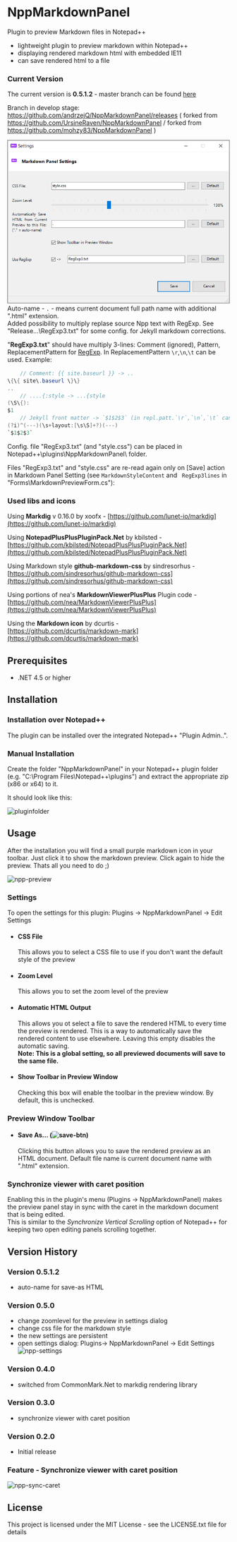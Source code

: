 # NppMarkdownPanel
Plugin to preview Markdown files in Notepad++

- lightweight plugin to preview markdown within Notepad++
- displaying rendered markdown html with embedded IE11
- can save rendered html to a file

### Current Version

The current version is **0.5.1.2** - master branch can be found [here](https://github.com/mohzy83/NppMarkdownPanel/releases)

Branch in develop stage: <https://github.com/andrzejQ/NppMarkdownPanel/releases>
( forked from <https://github.com/UrsineRaven/NppMarkdownPanel> / forked from <https://github.com/mohzy83/NppMarkdownPanel> )

![MdPanelSettins](help/MdPanelSettins.png "Picture of the Save button on the preview panel toolbar")
Auto-name - `.` - means current document full path name with additional ".html" extension.  
Added possibility to multiply replase source Npp text with RegExp. See "Release...\RegExp3.txt" for some config. for Jekyll markdown corrections.

"**RegExp3.txt**" should have multiply 3-lines: Comment (ignored), Pattern, ReplacementPattern for [RegExp](https://docs.microsoft.com/dotnet/standard/base-types/regular-expression-language-quick-reference). In ReplacementPattern `\r`,`\n`,`\t` can be used. Example:

````cs
    // Comment: {{ site.baseurl }} -> ..
\{\{ site\.baseurl \}\}
..
    // ....{:style -> ...{style
(\S\{):
$1
    // Jekyll front matter -> `$1$2$3` (in repl.patt.`\r`,`\n`,`\t` can be used, ex: ```\n$1$2$3\n```) 
(?i)^(---)(\s+layout:[\s\S]+?)(---)
`$1$2$3`
````

Config. file "RegExp3.txt" (and "style.css") can be placed in Notepad++\plugins\NppMarkdownPanel\ folder.

Files "RegExp3.txt" and "style.css" are re-read again only on [Save] action in Markdown Panel Setting (see `MarkdownStyleContent` and ` RegExp3lines` in "Forms\MarkdownPreviewForm.cs"):



### Used libs and icons

Using **Markdig** v 0.16.0 by xoofx - [https://github.com/lunet-io/markdig](https://github.com/lunet-io/markdig)

Using **NotepadPlusPlusPluginPack.Net** by kbilsted - [https://github.com/kbilsted/NotepadPlusPlusPluginPack.Net](https://github.com/kbilsted/NotepadPlusPlusPluginPack.Net)	

Using Markdown style **github-markdown-css** by sindresorhus - [https://github.com/sindresorhus/github-markdown-css](https://github.com/sindresorhus/github-markdown-css)

Using portions of nea's **MarkdownViewerPlusPlus** Plugin code - [https://github.com/nea/MarkdownViewerPlusPlus](https://github.com/nea/MarkdownViewerPlusPlus)

Using the **Markdown icon** by dcurtis  - [https://github.com/dcurtis/markdown-mark](https://github.com/dcurtis/markdown-mark)

## Prerequisites
- .NET 4.5 or higher 

## Installation
### Installation over Notepad++ 
The plugin can be installed over the integrated Notepad++ "Plugin Admin..".
### Manual Installation
Create the folder "NppMarkdownPanel" in your Notepad++ plugin folder (e.g. "C:\Program Files\Notepad++\plugins") and extract the appropriate zip (x86 or x64) to it.

It should look like this:

![pluginfolder](help/pluginfolder.png "Layout of the plugin folder after installation")

## Usage

After the installation you will find a small purple markdown icon in your toolbar.
Just click it to show the markdown preview. Click again to hide the preview.
Thats all you need to do ;)

![npp-preview](help/npp-preview.png "Layout of the plugin folder after installation")

### Settings

To open the settings for this plugin: Plugins -> NppMarkdownPanel -> Edit Settings

* #### CSS File
    This allows you to select a CSS file to use if you don't want the default style of the preview

* #### Zoom Level
    This allows you to set the zoom level of the preview

* #### Automatic HTML Output
    This allows you ot select a file to save the rendered HTML to every time the preview is rendered. This is a way to automatically save the rendered content to use elsewhere. Leaving this empty disables the automatic saving.  
    __Note: This is a global setting, so all previewed documents will save to the same file.__

* #### Show Toolbar in Preview Window
    Checking this box will enable the toolbar in the preview window. By default, this is unchecked.

### Preview Window Toolbar

* #### Save As... (![save-btn](help/save-btn.png "Picture of the Save button on the preview panel toolbar"))
    Clicking this button allows you to save the rendered preview as an HTML document. Default file name is current document name with ".html" extension.

### Synchronize viewer with caret position

Enabling this in the plugin's menu (Plugins -> NppMarkdownPanel) makes the preview panel stay in sync with the caret in the markdown document that is being edited.  
This is similar to the _Synchronize Vertical Scrolling_ option of Notepad++ for keeping two open editing panels scrolling together.


## Version History

### Version 0.5.1.2

- auto-name for save-as HTML

### Version 0.5.0
- change zoomlevel for the preview in settings dialog
- change css file for the markdown style
- the new settings are persistent
- open settings dialog: Plugins-> NppMarkdownPanel -> Edit Settings
![npp-settings](help/open-settings.png "open settings dialog")

### Version 0.4.0
- switched from CommonMark.Net to markdig rendering library

### Version 0.3.0
- synchronize viewer with caret position

### Version 0.2.0
- Initial release


### Feature - Synchronize viewer with caret position

![npp-sync-caret](help/sync_caret.gif "Synchronize viewer with caret position")


## License

This project is licensed under the MIT License - see the LICENSE.txt file for details
